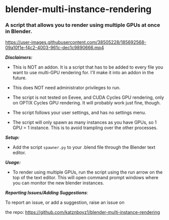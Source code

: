 # blender-multi-instance-rendering

### A script that allows you to render using multiple GPUs at once in Blender.

https://user-images.githubusercontent.com/38505228/185692568-09a10f1e-f4c2-4003-961c-dec1c9890666.mp4

***Disclaimers:***

- This is NOT an addon. It is a script that has to be added to every file you want to use multi-GPU rendering for. I'll make it into an addon in the future.

- This does NOT need administrator privileges to run.

- The script is not tested on Eevee, and CUDA Cycles GPU rendering, only on OPTIX Cycles GPU rendering. It will probably work just fine, though.

- The script follows your user settings, and has no settings menu.

- The script will only spawn as many instances as you have GPUs, so 1 GPU = 1 instance. This is to avoid trampling over the other processes.

***Setup:***

- Add the script `spawner.py` to your .blend file through the Blender text editor.

***Usage:***

- To render using multiple GPUs, run the script using the run arrow on the top of the text editor. This will open command prompt windows where you can monitor the new blender instances.

***Reporting Issues/Adding Suggestions***:

To report an issue, or add a suggestion, raise an issue on 

the repo: https://github.com/katznboyz1/blender-multi-instance-rendering
